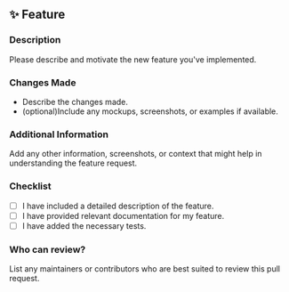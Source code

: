 ## ✨ Feature

### Description

Please describe and motivate the new feature you've implemented.

### Changes Made

- Describe the changes made.
- (optional)Include any mockups, screenshots, or examples if available.

### Additional Information

Add any other information, screenshots, or context that might help in understanding the feature request.

### Checklist

- [ ] I have included a detailed description of the feature.
- [ ] I have provided relevant documentation for my feature.
- [ ] I have added the necessary tests.

### Who can review?

List any maintainers or contributors who are best suited to review this pull request.
